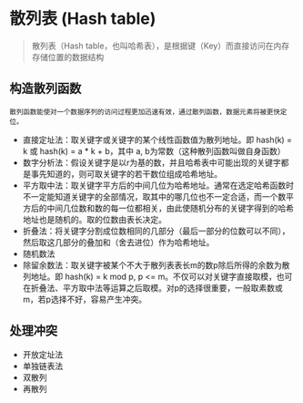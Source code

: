 # 散列表 (Hash table)
> 散列表（Hash table，也叫哈希表），是根据键（Key）而直接访问在内存存储位置的数据结构


## 构造散列函数
`散列函数能使对一个数据序列的访问过程更加迅速有效，通过散列函数，数据元素将被更快定位。`

- 直接定址法：取关键字或关键字的某个线性函数值为散列地址。即 hash(k) = k 或  hash(k) = a * k + b，其中 a, b为常数（这种散列函数叫做自身函数）
- 数字分析法：假设关键字是以r为基的数，并且哈希表中可能出现的关键字都是事先知道的，则可取关键字的若干数位组成哈希地址。
- 平方取中法：取关键字平方后的中间几位为哈希地址。通常在选定哈希函数时不一定能知道关键字的全部情况，取其中的哪几位也不一定合适，而一个数平方后的中间几位数和数的每一位都相关，由此使随机分布的关键字得到的哈希地址也是随机的。取的位数由表长决定。
- 折叠法：将关键字分割成位数相同的几部分（最后一部分的位数可以不同），然后取这几部分的叠加和（舍去进位）作为哈希地址。
- 随机数法
- 除留余数法：取关键字被某个不大于散列表表长m的数p除后所得的余数为散列地址。即 hash(k) = k mod p, p <= m。不仅可以对关键字直接取模，也可在折叠法、平方取中法等运算之后取模。对p的选择很重要，一般取素数或m，若p选择不好，容易产生冲突。

## 处理冲突

- 开放定址法
- 单独链表法
- 双散列
- 再散列
